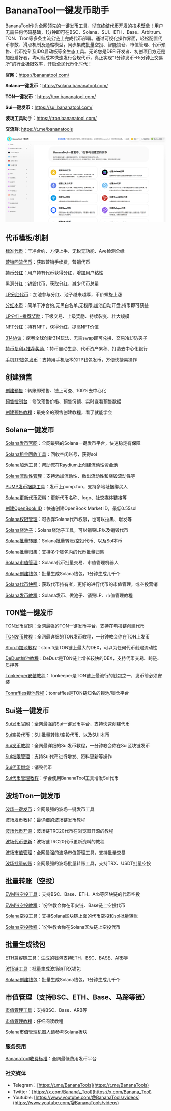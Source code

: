 # BananaTool一键发币助手
BananaTool作为全网领先的一键发币工具，彻底终结代币开发的技术壁垒！用户无需任何代码基础，1分钟即可在BSC、Solana、SUI、ETH、Base、Arbitrum、TON、Tron等多条主流公链上完成代币部署。通过可视化操作界面，轻松配置代币参数、滑点机制及通缩模型，同步集成批量空投、智能锁仓、市值管理、代币预售、代币挖矿及IDO启动板等全生态工具。无论您是DEFI开发者、初创项目方还是加密爱好者，均可低成本快速发行合规代币，真正实现"1分钟发币→5分钟上交易所"的行业极限效率，开启全民代币化时代！


**官网**：https://bananatool.com/

**Solana一键发币**：https://solana.bananatool.com/

**TON一键发币**：https://ton.bananatool.com/

**Sui一键发币**：https://sui.bananatool.com/

**波场工具助手**：https://tron.bananatool.com/

**交流群**: https://t.me/bananatools

![bananatool一键发币](./image/banana_home.png)

## **代币模板/机制** <a href="#dai-bi-mu-ban-ji-zhi" id="dai-bi-mu-ban-ji-zhi"></a>

[标准代币](https://www.bananatool.com/token/Standard)：干净合约、方便上手、无税无功能、Ave检测全绿

[营销回流代币](https://www.bananatool.com/token/Reflow)：获取营销手续费，营销代币

[持币分红](https://www.bananatool.com/token/HoldDiv)：用户持有代币获得分红，增加用户粘性

[黑洞分红](https://www.bananatool.com/token/blackHold)：销毁代币，获取分红，减少代币总量

[LP分红代币](https://www.bananatool.com/token/LpDiv)：加池参与分红、池子越来越厚，币价螺旋上涨

[分红本币](https://www.bananatool.com/token/Divself)：简单干净合约,无黑白名单,无权限,加池自动开盘,持币即可获益

[LP分红+推荐奖励](https://www.bananatool.com/token/RecomLp)：下级交易、上级奖励、持续裂变、壮大规模

[NFT分红](https://www.bananatool.com/token/NFTDiv)：持有NFT，获得分红，提高NFT价值

[314协议](https://www.bananatool.com/token/erc314)：席卷全球创新314玩法、无需swap即可兑换、交易冷却防夹子

[持币复利+推荐奖励 ](https://www.bananatool.com/token/Inters)：持币自动生息、代币资产累积、打造去中心化银行

[手机TP钱包发币](https://docs.bananatool.com/token/tp)：支持用手机版本的TP钱包发币，方便快捷易操作

## **创建预售**

[创建预售](https://www.bananatool.com/presale/create)：转账即预售、链上可查、100%去中心化

[预售控制台](https://www.bananatool.com/presale/list)：修改预售价格、预售份额、实时查看预售数据

[创建预售教程](https://docs.bananatool.com/presale/create)：最完全的预售创建教程，看了就能学会

## **Solana一键发币** <a href="#solana-yi-jian-fa-bi" id="solana-yi-jian-fa-bi"></a>

[Solana发币官网](https://sol.bananatool.com/)：全网最强的Solana一键发币平台，快速稳定有保障

[Solana租金回收工具](https://sol.bananatool.com/close/account)：回收空闲账号，获得sol

[Solana加池工具](https://sol.bananatool.com/raydium/createLiquidity)：帮助您在Raydium上创建流动性资金池

[Solana流动性管理](https://sol.bananatool.com/raydium/createLiquidity)：支持添加流动性、撤出流动性和烧毁流动性等

[PUMP发币捆绑工具](https://sol.bananatool.com/pump/create)：发币上pump.fun，支持多地址捆绑买入

[Solana更新代币资料](https://sol.bananatool.com/token/update)：更新代币名称、logo、社交媒体链接等

[创建OpenBook ID](https://sol.bananatool.com/raydium/createId)：快速创建OpenBook Market ID，最低0.55sol

[Solana权限管理](https://sol.bananatool.com/token/revokeAuthority)：可丢弃Solana代币权限，也可以拉黑、增发等

[Solana烧池子](https://sol.bananatool.com/close/account)：Solana烧池子工具，可以销毁LP以及销毁代币

[Solana批量转账](https://sol.bananatool.com/tool/multisend)：Solana批量转账/空投代币、以及Sol本币

[Solana批量归集](https://sol.bananatool.com/tool/collector)：支持多个钱包内的代币批量归集

[Solana市值管理](https://sol.bananatool.com/swapbot)：Solana代币批量交易、市值管理机器人

[Solana创建钱包](https://sol.bananatool.com/tool/createwallet)：批量生成Solana钱包，1分钟生成几千个

[Solana代币快照](https://sol.bananatool.com/snapshot)：获取代币持有者，更好的进行代币的市值管理，或空投营销

[Solana发币教程](https://docs.bananatool.com/solana/createtoken)：Solana发币、做池子、销毁LP、市值管理教程

## **TON链一键发币** <a href="#ton-lian-yi-jian-fa-bi" id="ton-lian-yi-jian-fa-bi"></a>

[TON发币官网](https://ton.bananatool.com/)：全网最强的TON一键发币平台，支持在电报链创建代币

[TON发币教程](https://docs.bananatool.com/ton/createtoken)：全网最详细的TON发币教程，一分钟教会你在TON上发币

[Ston.fi加池教程](https://docs.bananatool.com/ton/ston)：ston.fi是TON链上最大的DEX，可以为任何代币创建流动性

[DeDust加池教程](https://docs.bananatool.com/ton/dedust)：DeDust是TON链上增长较快的DEX，支持代币交易、跨链、质押等

[Tonkeeper安装教程](https://docs.bananatool.com/ton/tonkeeper)：Tonkeeper是TON链上最流行的钱包之一，发币前必须安装

[Tonraffles锁池教程](https://docs.bananatool.com/ton/tonraffles)：tonraffles是TON链知名的锁池/锁仓平台

## **Sui链一键发币** <a href="#sui-lian-yi-jian-fa-bi" id="sui-lian-yi-jian-fa-bi"></a>

[Sui发币官网](https://sui.bananatool.com/)：全网最强的Sui一键发币平台，支持快速创建代币

[Sui空投代币](https://sui.bananatool.com/airdrop)：SUI批量转账/空投代币、以及SUIl本币

[Sui发币教程](https://docs.bananatool.com/sui/createtoken)：全网最详细的Sui发币教程，一分钟教会你在Sui区块链发币

[Sui权限管理](https://sui.bananatool.com/mint-coin)：支持Sui代币进行增发、资料更新等操作

[Sui代币燃烧](https://sui.bananatool.com/incinerator)：销毁代币

[Sui代币管理教程](https://docs.bananatool.com/sui/mint)：学会使用BananaTool工具增发Sui代币

## **波场Tron一键发币** <a href="#bo-chang-tron-yi-jian-fa-bi" id="bo-chang-tron-yi-jian-fa-bi"></a>

[波场一键发币](https://tron.bananatool.com/)：全网最强的波场一键发币工具

[波场发币教程](https://docs.bananatool.com/tron/createtoken)：最详细的波场链发币教程

[波场代币开源](https://docs.bananatool.com/tron/verify)：波场链TRC20代币在浏览器开源的教程

[波场代币更新](https://docs.bananatool.com/tron/verify)：波场链TRC20代币更新资料的教程

[波场市值管理](https://docs.bananatool.com/tron/verify)：全网最强的波场市值管理工具，支持批量交易

[波场批量转账](https://docs.bananatool.com/tron/multisend)：全网最强的波场批量转账工具，支持TRX、USDT批量空投

## **批量转账（空投）** <a href="#pi-liang-zhuan-zhang-kong-tou" id="pi-liang-zhuan-zhang-kong-tou"></a>

[EVM链空投工具](https://www.bananatool.com/multisend)：支持BSC、Base、ETH、Arb等区块链的代币空投

[EVM链空投教程](https://docs.bananatool.com/tron/multisend)：1分钟教会你在币安链、Base链上空投代币

[Solana空投工具](https://sol.bananatool.com/tool/multisend)：支持Solana区块链上面的代币空投和sol批量转账

[Solana空投教程](https://docs.bananatool.com/solana/multisend)：1分钟教会你在Solana区块链上空投代币

## **批量生成钱包** <a href="#pi-liang-sheng-cheng-qian-bao" id="pi-liang-sheng-cheng-qian-bao"></a>

[ETH兼容链工具](https://www.bananatool.com/CreateWallet/eth)：生成的钱包支持ETH、BSC、BASE、ARB等

[波场链工具](https://tron.bananatool.com/wallet)：批量生成波场链TRX钱包

[Solana创建钱包](https://sol.bananatool.com/tool/createwallet)：批量生成Solana钱包，1分钟生成几千个

## **市值管理（支持BSC、ETH、Base、马蹄等链）** <a href="#shi-zhi-guan-li-zhi-chi-bscbase" id="shi-zhi-guan-li-zhi-chi-bscbase"></a>

[市值管理工具](https://www.bananatool.com/Tool)：支持BSC、Base、ARB等

[市值管理教程](https://docs.bananatool.com/bot/rise)：仔细阅读教程

Solana市值管理机器人请参考Solana板块

### **服务费用** <a href="#fu-wu-fei-yong" id="fu-wu-fei-yong"></a>

[BananaTool收费标准](https://docs.bananatool.com/fee)：全网最低费用发币平台

### **社交媒体** <a href="#she-jiao-mei-ti" id="she-jiao-mei-ti"></a>

* Telegram：[https://t.me/BananaTools](https://t.me/BananaTools)
* Twitter：[https://x.com/Banana\_Tool](https://x.com/Banana_Tool)
* Youtuble: [https://www.youtube.com/@BananaTools/videos](https://www.youtube.com/@BananaTools/videos)
